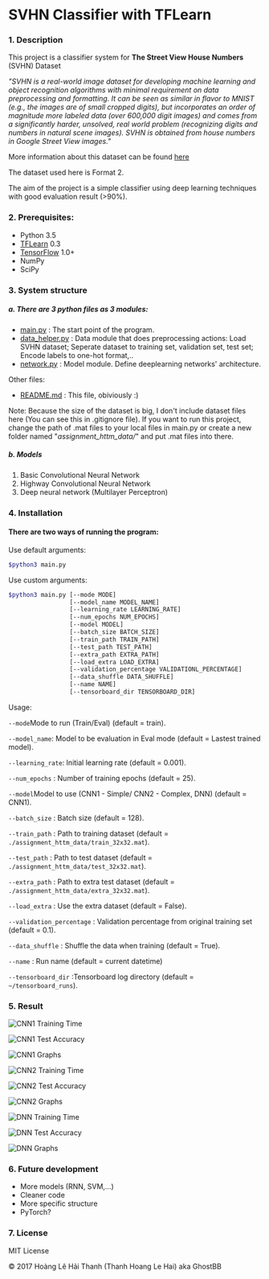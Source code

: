# SVHN Classifier with TFLearn

### 1. Description
This project is a classifier system for **The Street View House Numbers** (SVHN) Dataset

*"SVHN is a real-world image dataset for developing machine learning and object recognition algorithms with minimal requirement on data preprocessing and formatting. It can be seen as similar in flavor to MNIST (e.g., the images are of small cropped digits), but incorporates an order of magnitude more labeled data (over 600,000 digit images) and comes from a significantly harder, unsolved, real world problem (recognizing digits and numbers in natural scene images). SVHN is obtained from house numbers in Google Street View images."*

More information about this dataset can be found [here](http://ufldl.stanford.edu/housenumbers/)

The dataset used here is Format 2.

The aim of the project is a simple classifier using deep learning techniques with good evaluation result (>90%).

### 2. Prerequisites:
- Python 3.5
- [TFLearn](http://www.tflearn.org) 0.3
- [TensorFlow](http://www.tensorflow.org) 1.0+
- NumPy
- SciPy

### 3. System structure
##### a. There are 3 python files as 3 modules:
- [main.py](main.py) : The start point of the program.
- [data_helper.py](data_helper.py) : Data module that does preprocessing actions: Load SVHN dataset; Seperate dataset to training set, validation set, test set; Encode labels to one-hot format,..
- [network.py](network.py) : Model module. Define deeplearning networks' architecture.

Other files:
- [README.md](README.md) : This file, obiviously :)

Note: Because the size of the dataset is big, I don't include dataset files here (You can see this in .gitignore file). If you want to run this project, change the path of .mat files to your local files in main.py or create a new folder named "*assignment_httm_data/*" and put .mat files into there.

##### b. Models
1. Basic Convolutional Neural Network
2. Highway Convolutional Neural Network
3. Deep neural network (Multilayer Perceptron)

### 4. Installation
#### There are two ways of running the program:
Use default arguments:
```sh
$python3 main.py
```
Use custom arguments: 
```sh
$python3 main.py [--mode MODE] 
                 [--model_name MODEL_NAME]
                 [--learning_rate LEARNING_RATE] 
                 [--num_epochs NUM_EPOCHS]
                 [--model MODEL] 
                 [--batch_size BATCH_SIZE]
                 [--train_path TRAIN_PATH] 
                 [--test_path TEST_PATH]
                 [--extra_path EXTRA_PATH] 
                 [--load_extra LOAD_EXTRA]
                 [--validation_percentage VALIDATIONL_PERCENTAGE]
                 [--data_shuffle DATA_SHUFFLE] 
                 [--name NAME]
                 [--tensorboard_dir TENSORBOARD_DIR]
```
Usage:

```--mode```Mode to run (Train/Eval) (default = train).

```--model_name```: Model to be evaluation in Eval mode (default = Lastest trained model).

```--learning_rate```: Initial learning rate (default = 0.001).

```--num_epochs``` : Number of training epochs (default = 25).

```--model```Model to use (CNN1 - Simple/ CNN2 - Complex, DNN) (default = CNN1).

```--batch_size``` : Batch size (default = 128).

```--train_path``` : Path to training dataset (default = ```./assignment_httm_data/train_32x32.mat```).

```--test_path``` : Path to test dataset (default = ```./assignment_httm_data/test_32x32.mat```).

```--extra_path``` : Path to extra test dataset (default = ```./assignment_httm_data/extra_32x32.mat```).

```--load_extra``` : Use the extra dataset (default = False).

```--validation_percentage``` : Validation percentage from original training set (default = 0.1).

```--data_shuffle``` : Shuffle the data when training (default = True).

```--name``` : Run name (default = current datetime)

```--tensorboard_dir``` :Tensorboard log directory (default = ```~/tensorboard_runs```).

### 5. Result
![CNN1 Training Time](/images/cnn1_time.png)


![CNN1 Test Accuracy](/images/cnn1_accuracy.png)


![CNN1 Graphs](/images/cnn1_diagram.png)


![CNN2 Training Time](/images/cnn2_time.png)


![CNN2 Test Accuracy](/images/cnn2_accuracy.jpg)


![CNN2 Graphs](/images/cnn2_diagram.png)




![DNN Training Time](/images/dnn_time.png)


![DNN Test Accuracy](/images/dnn_accuracy.png)


![DNN Graphs](/images/dnn_diagram.png)

### 6. Future development
- More models (RNN, SVM,...)
- Cleaner code
- More specific structure
- PyTorch?
### 7. License
MIT License

© 2017 Hoàng Lê Hải Thanh (Thanh Hoang Le Hai) aka GhostBB




